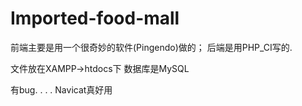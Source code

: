 # Imported-food-mall
 前端主要是用一个很奇妙的软件(Pingendo)做的；
 后端是用PHP_CI写的. 
 
文件放在XAMPP->htdocs下
数据库是MySQL

有bug.
. . .
Navicat真好用
